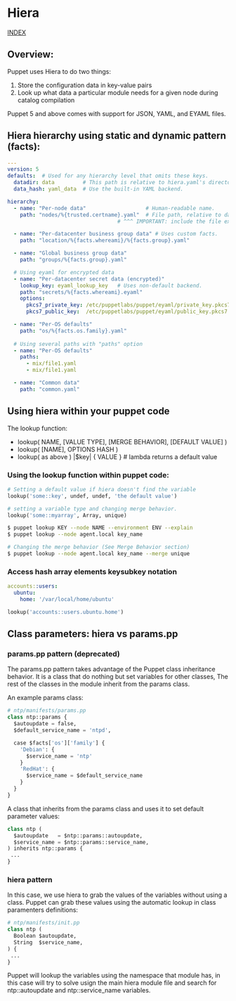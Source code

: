 # Hiera

[INDEX](../../README.md)

## Overview:
Puppet uses Hiera to do two things:
1. Store the configuration data in key-value pairs
2. Look up what data a particular module needs for a given node during catalog compilation

Puppet 5 and above comes with support for JSON, YAML, and EYAML files.

## Hiera hierarchy using static and dynamic pattern (facts):

```yaml
---
version: 5
defaults:  # Used for any hierarchy level that omits these keys.
  datadir: data         # This path is relative to hiera.yaml's directory. Ex: ./data dir location.
  data_hash: yaml_data  # Use the built-in YAML backend.

hierarchy:
  - name: "Per-node data"                   # Human-readable name.
    path: "nodes/%{trusted.certname}.yaml"  # File path, relative to datadir.
                                   # ^^^ IMPORTANT: include the file extension!

  - name: "Per-datacenter business group data" # Uses custom facts.
    path: "location/%{facts.whereami}/%{facts.group}.yaml"

  - name: "Global business group data"
    path: "groups/%{facts.group}.yaml"

  # Using eyaml for encrypted data
  - name: "Per-datacenter secret data (encrypted)"
    lookup_key: eyaml_lookup_key   # Uses non-default backend.
    path: "secrets/%{facts.whereami}.eyaml"
    options:
      pkcs7_private_key: /etc/puppetlabs/puppet/eyaml/private_key.pkcs7.pem
      pkcs7_public_key:  /etc/puppetlabs/puppet/eyaml/public_key.pkcs7.pem

  - name: "Per-OS defaults"
    path: "os/%{facts.os.family}.yaml"
  
  # Using several paths with "paths" option
  - name: "Per-OS defaults"
    paths: 
      - mix/file1.yaml
      - mix/file1.yaml

  - name: "Common data"
    path: "common.yaml"
```

## Using hiera within your puppet code

The lookup function:
- lookup( NAME, [VALUE TYPE], [MERGE BEHAVIOR], [DEFAULT VALUE] )
- lookup( [NAME], OPTIONS HASH )
- lookup( as above ) |$key| { VALUE } # lambda returns a default value

### Using the lookup function within puppet code:

```python
# Setting a default value if hiera doesn't find the variable
lookup('some::key', undef, undef, 'the default value')

# setting a variable type and changing merge behavior.
lookup('some::myarray', Array, unique)
```

```bash
$ puppet lookup KEY --node NAME --environment ENV --explain
$ puppet lookup --node agent.local key_name

# Changing the merge behavior (See Merge Behavior section)
$ puppet lookup --node agent.local key_name --merge unique
```

### Access hash array elements keysubkey notation
```yaml
accounts::users:
  ubuntu:
    home: '/var/local/home/ubuntu'
```
```python
lookup('accounts::users.ubuntu.home')
```

## Class parameters: hiera vs params.pp

### params.pp pattern (deprecated)
The params.pp pattern takes advantage of the Puppet class inheritance behavior. It is a class that do nothing but set variables for other classes, The rest of the classes in the module inherit from the params class.

An example params class:
```python
# ntp/manifests/params.pp
class ntp::params {
  $autoupdate = false,
  $default_service_name = 'ntpd',

  case $facts['os']['family'] {
    'Debian': {
      $service_name = 'ntp'
    }
    'RedHat': {
      $service_name = $default_service_name
    }
  }
}
```

A class that inherits from the params class and uses it to set default parameter values:
```python
class ntp (
  $autoupdate   = $ntp::params::autoupdate,
  $service_name = $ntp::params::service_name,
) inherits ntp::params {
 ...
}
```

### hiera pattern
In this case, we use hiera to grab the values of the variables without using a class. Puppet can grab these values using the automatic lookup in class paramenters definitions:

```python
# ntp/manifests/init.pp
class ntp (
  Boolean $autoupdate,
  String  $service_name,
) {
 ...
}
```

Puppet will lookup the variables using the namespace that module has, in this case will try to solve usign the main hiera module file and search for ntp::autoupdate and ntp::service_name variables.